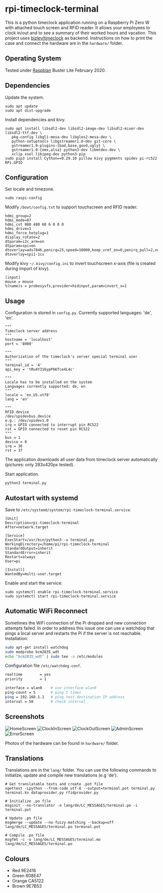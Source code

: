 # rpi-timeclock-terminal
This is a python timeclock application running on a Raspberry Pi Zero W with attached touch screen
and RFID reader. It allows your employees to clock in/out and to see a summary of their worked 
hours and vacation. This project uses [bizley/timeclock](github.com/bizley/timeclock) as backend. 
Instructions on how to print the case and connect the hardware are in the ```hardware/``` folder.
 
## Operating System
Tested under [Raspbian](https://www.raspberrypi.org/downloads/raspbian/) Buster Lite February 2020.

## Dependencies
Update the system. 
```
sudo apt update
sudo apt dist-upgrade
```

Install dependencies and kivy.
```
sudo apt install libsdl2-dev libsdl2-image-dev libsdl2-mixer-dev libsdl2-ttf-dev \
   pkg-config libgl1-mesa-dev libgles2-mesa-dev \
   python-setuptools libgstreamer1.0-dev git-core \
   gstreamer1.0-plugins-{bad,base,good,ugly} \
   gstreamer1.0-{omx,alsa} python3-dev libmtdev-dev \
   xclip xsel libjpeg-dev python3-pip
sudo pip3 install Cython==0.29.10 pillow kivy pygments spidev pi-rc522 RPi.GPIO
```

## Configuration
Set locale and timezone.
```
sudo raspi-config
```

Modify ```/boot/config.txt``` to support touchscreen and RFID reader.
```
hdmi_group=2
hdmi_mode=87
hdmi_cvt 800 480 60 6 0 0 0
hdmi_drive=1
hdmi_force_hotplug=1
display_rotate=2
dtparam=i2c_arm=on
dtparam=spi=on
dtoverlay=ads7846,penirq=25,speed=10000,keep_vref_on=0,penirq_pull=2,xohms=150
dtoverlay=spi1-1cs
```

Modify kivy ```~/.kivy/config.ini``` to invert touchscreen x-axis (file is created during 
import of kivy).
```
[input]
mouse = mouse
%(name)s = probesysfs,provider=hidinput,param=invert_x=1
```

## Usage
Configuration is stored in ```config.py```. Currently supported languages: 'de', 'en'.
```
"""
Timeclock server address
"""
hostname = 'localhost'
port = '8000'

"""
Authorization of the timeclock's server special terminal user
"""
terminal_id = '4'
api_key = 'tRu4Y316ypP6Kfce4L4c'

"""
Locale has to be installed on the system
Languages currently supported: de, en
"""
locale = 'en_US.utf8'
lang = 'en'

"""
RFID device
/dev/spidevbus.device
e.g.: /dev/spidev1.0
irq = GPIO connected to interrupt pin RC522
rst = GPIO connected to reset pin RC522
"""
bus = 1
device = 0
irq = 36
rst = 37
```

The application downloads all user data from timeclock server automatically (pictures: only 283x420px tested).

Start application.
```
python3 terminal.py
```

## Autostart with systemd
Save to ```/etc/systemd/system/rpi-timeclock-terminal.service```:
```
[Unit]
Description=rpi-timeclock-terminal
After=network.target

[Service]
ExecStart=/usr/bin/python3 -u terminal.py
WorkingDirectory=/home/pi/rpi-timeclock-terminal
StandardOutput=inherit
StandardError=inherit
Restart=always
User=pi

[Install]
WantedBy=multi-user.target
```

Enable and start the service:
```
sudo systemctl enable rpi-timeclock-terminal.service
sudo systemctl start rpi-timeclock-terminal.service
```

## Automatic WiFi Reconnect
Sometimes the WiFi connection of the Pi dropped and new connection attempts failed. In order to address this issue one 
can use a watchdog that pings a local server and restarts the Pi if the server is not reachable. Installation:
```bash
sudo apt-get install watchdog
sudo modprobe bcm2835_wdt
echo "bcm2835_wdt" | sudo tee -a /etc/modules
```

Configuration file `/etc/watchdog.conf`.
```bash
realtime		= yes
priority		= 1

interface = wlan0    # use interface wlan0
ping-count = 5       # ping 5 times
ping = 192.168.1.1   # ping test destination IP address
interval = 50        # check interval
```

## Screenshots
![HomeScreen](./screenshots/home.png)
![ClockInScreen](./screenshots/arrive.png)
![ClockOutScreen](./screenshots/leave.png)
![AdminScreen](./screenshots/admin.png)
![ErrorScreen](./screenshots/error.png)

Photos of the hardware can be found in `hardware/` folder.

## Translations
Translations are in the ```lang/``` folder. You can use the following commands to initialize, update and
compile new translations (e.g 'de').
```
# Get translatable texts and create .pot file
xgettext -Lpython --from-code utf-8 --output=terminal.pot terminal.py terminal.kv dataprovider.py rfidprovider.py

# Initialize .po file
msginit --no-translator -o lang/de/LC_MESSAGES/terminal.po -i terminal.pot

# Update .po file
msgmerge --update --no-fuzzy-matching --backup=off lang/de/LC_MESSAGES/terminal.po terminal.pot

# Compile .po file
msgfmt -c -o lang/de/LC_MESSAGES/terminal.mo lang/de/LC_MESSAGES/terminal.po
```

## Colours
- Red 9E2416
- Green 608E47
- Orange CA5122
- Brown 9E7B53